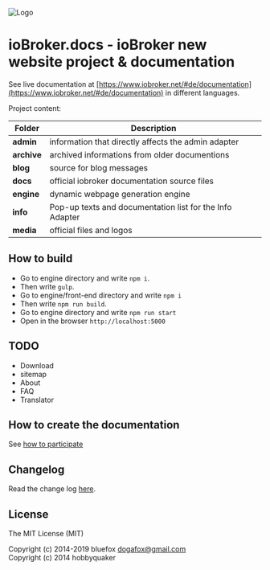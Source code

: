 ![Logo](media/ioBroker_logo_s.png)

# ioBroker.docs - ioBroker new website project & documentation

See live documentation at [https://www.iobroker.net/#de/documentation](https://www.iobroker.net/#de/documentation) in different languages.

Project content:

| Folder | Description |
|---|---|
|**admin**|information that directly affects the admin adapter|
|**archive**|archived informations from older documentions|
|**blog**|source for blog messages|
|**docs**|official iobroker documentation source files|
|**engine**|dynamic webpage generation engine|
|**info**|Pop-up texts and documentation list for the Info Adapter|
|**media**|official files and logos|

## How to build
- Go to engine directory and write `npm i`.
- Then write `gulp`. 
- Go to engine/front-end directory and write `npm i`
- Then write `npm run build`.
- Go to engine directory and write `npm run start`
- Open in the browser `http://localhost:5000`

## TODO
- Download
- sitemap
- About
- FAQ
- Translator

## How to create the documentation
See [how to participate](http://www.iobroker.net/react/)

## Changelog
Read the change log [here](CHANGELOG.md).

## License

The MIT License (MIT)

Copyright (c) 2014-2019 bluefox <dogafox@gmail.com>  
Copyright (c) 2014      hobbyquaker

